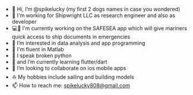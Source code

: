 - 👋 Hi, I’m @spikelucky (my first 2 dogs names in case you wondered)
- 🏢 I'm working for Shipwright LLC as research engineer and also as developer
- 💻📱 I'm currently working on the SAFESEA app which will give mariners quick access to ship documents in emergencies
- 👀 I’m interested in data analysis and app programming
- 🌳 I'm fluent in Matlab
- 🌴 I speak broken python
- 🌱 and I’m currently learning flutter/dart
- 💞️ I’m looking to collaborate on ios mobile apps
- ⛵ My hobbies include sailing and building models
- 📫 How to reach me: spikelucky808@gmail.com

<!---
spikelucky/spikelucky is a ✨ special ✨ repository because its `README.md` (this file) appears on your GitHub profile.
You can click the Preview link to take a look at your changes.
--->
